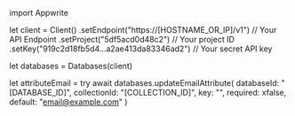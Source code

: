 import Appwrite

let client = Client()
    .setEndpoint("https://[HOSTNAME_OR_IP]/v1") // Your API Endpoint
    .setProject("5df5acd0d48c2") // Your project ID
    .setKey("919c2d18fb5d4...a2ae413da83346ad2") // Your secret API key

let databases = Databases(client)

let attributeEmail = try await databases.updateEmailAttribute(
    databaseId: "[DATABASE_ID]",
    collectionId: "[COLLECTION_ID]",
    key: "",
    required: xfalse,
    default: "email@example.com"
)


